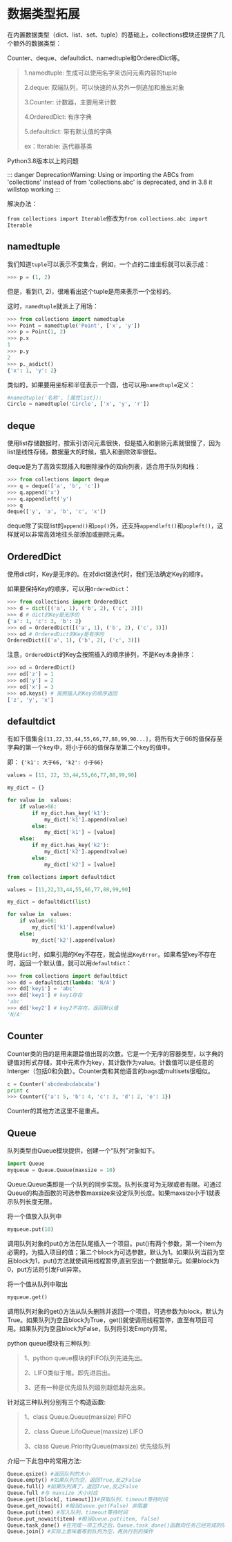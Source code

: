 # 数据类型拓展

在内置数据类型（dict、list、set、tuple）的基础上，collections模块还提供了几个额外的数据类型：

Counter、deque、defaultdict、namedtuple和OrderedDict等。

> 1.namedtuple: 生成可以使用名字来访问元素内容的tuple
>
> 2.deque: 双端队列，可以快速的从另外一侧追加和推出对象
>
> 3.Counter: 计数器，主要用来计数
>
> 4.OrderedDict: 有序字典
>
> 5.defaultdict: 带有默认值的字典
>
> ex：Iterable: 迭代器基类



Python3.8版本以上的问题

::: danger DeprecationWarning:
 Using or importing the ABCs from 'collections' 
 instead of from 'collections.abc' is deprecated,
 and in 3.8 it willstop working
:::

解决办法：

`from collections import Iterable`修改为`from collections.abc import Iterable`



## namedtuple

我们知道`tuple`可以表示不变集合，例如，一个点的二维坐标就可以表示成：

```python
>>> p = (1, 2)
```

但是，看到(1, 2)，很难看出这个tuple是用来表示一个坐标的。

这时，`namedtuple`就派上了用场：

```python
>>> from collections import namedtuple
>>> Point = namedtuple('Point', ['x', 'y'])
>>> p = Point(1, 2)
>>> p.x
1
>>> p.y
2
>>> p._asdict()
{'x': 1, 'y': 2}
```

类似的，如果要用坐标和半径表示一个圆，也可以用`namedtuple`定义：

```python
#namedtuple('名称', [属性list]):
Circle = namedtuple('Circle', ['x', 'y', 'r'])
```

## deque

使用list存储数据时，按索引访问元素很快，但是插入和删除元素就很慢了，因为list是线性存储，数据量大的时候，插入和删除效率很低。

deque是为了高效实现插入和删除操作的双向列表，适合用于队列和栈：

```python
>>> from collections import deque
>>> q = deque(['a', 'b', 'c'])
>>> q.append('x')
>>> q.appendleft('y')
>>> q
deque(['y', 'a', 'b', 'c', 'x'])
```

deque除了实现list的`append()`和`pop()`外，还支持`appendleft()`和`popleft()`，这样就可以非常高效地往头部添加或删除元素。

## OrderedDict

使用dict时，Key是无序的。在对dict做迭代时，我们无法确定Key的顺序。

如果要保持Key的顺序，可以用`OrderedDict`：

```python
>>> from collections import OrderedDict
>>> d = dict([('a', 1), ('b', 2), ('c', 3)])
>>> d # dict的Key是无序的
{'a': 1, 'c': 3, 'b': 2}
>>> od = OrderedDict([('a', 1), ('b', 2), ('c', 3)])
>>> od # OrderedDict的Key是有序的
OrderedDict([('a', 1), ('b', 2), ('c', 3)])
```

注意，`OrderedDict`的Key会按照插入的顺序排列，不是Key本身排序：

```python
>>> od = OrderedDict()
>>> od['z'] = 1
>>> od['y'] = 2
>>> od['x'] = 3
>>> od.keys() # 按照插入的Key的顺序返回
['z', 'y', 'x']
```

## defaultdict 

有如下值集合`[11,22,33,44,55,66,77,88,99,90...]`，将所有大于66的值保存至字典的第一个key中，将小于66的值保存至第二个key的值中。

即： `{'k1': 大于66, 'k2': 小于66}`

```python
values = [11, 22, 33,44,55,66,77,88,99,90]

my_dict = {}

for value in  values:
    if value>66:
        if my_dict.has_key('k1'):
            my_dict['k1'].append(value)
        else:
            my_dict['k1'] = [value]
    else:
        if my_dict.has_key('k2'):
            my_dict['k2'].append(value)
        else:
            my_dict['k2'] = [value]
```

```python
from collections import defaultdict

values = [11,22,33,44,55,66,77,88,99,90]

my_dict = defaultdict(list)

for value in  values:
    if value>66:
        my_dict['k1'].append(value)
    else:
        my_dict['k2'].append(value)
```

使用`dict`时，如果引用的Key不存在，就会抛出`KeyError`。如果希望key不存在时，返回一个默认值，就可以用`defaultdict`：

```python
>>> from collections import defaultdict
>>> dd = defaultdict(lambda: 'N/A')
>>> dd['key1'] = 'abc'
>>> dd['key1'] # key1存在
'abc'
>>> dd['key2'] # key2不存在，返回默认值
'N/A'
```

## Counter

Counter类的目的是用来跟踪值出现的次数。它是一个无序的容器类型，以字典的键值对形式存储，其中元素作为key，其计数作为value。计数值可以是任意的Interger（包括0和负数）。Counter类和其他语言的bags或multisets很相似。

```python
c = Counter('abcdeabcdabcaba')
print c
>>> Counter({'a': 5, 'b': 4, 'c': 3, 'd': 2, 'e': 1})
```

Counter的其他方法这里不是重点。



## Queue

队列类型由Queue模块提供，创建一个“队列”对象如下。

```python
import Queue
myqueue = Queue.Queue(maxsize = 10)
```

Queue.Queue类即是一个队列的同步实现。队列长度可为无限或者有限。可通过Queue的构造函数的可选参数maxsize来设定队列长度。如果maxsize小于1就表示队列长度无限。

将一个值放入队列中

```python
myqueue.put(10)
```

调用队列对象的put()方法在队尾插入一个项目。put()有两个参数，第一个item为必需的，为插入项目的值；第二个block为可选参数，默认为1。如果队列当前为空且block为1，put()方法就使调用线程暂停,直到空出一个数据单元。如果block为0，put方法将引发Full异常。

将一个值从队列中取出

```python
myqueue.get()
```

调用队列对象的get()方法从队头删除并返回一个项目。可选参数为block，默认为True。如果队列为空且block为True，get()就使调用线程暂停，直至有项目可用。如果队列为空且block为False，队列将引发Empty异常。

python queue模块有三种队列:

> 1、python queue模块的FIFO队列先进先出。
>
> 2、LIFO类似于堆。即先进后出。
>
> 3、还有一种是优先级队列级别越低越先出来。 

针对这三种队列分别有三个构造函数:

> 1、class Queue.Queue(maxsize) FIFO 
>
> 2、class Queue.LifoQueue(maxsize) LIFO 
>
> 3、class Queue.PriorityQueue(maxsize) 优先级队列 

介绍一下此包中的常用方法:

```python
Queue.qsize() #返回队列的大小 
Queue.empty() #如果队列为空，返回True,反之False 
Queue.full() #如果队列满了，返回True,反之False
Queue.full #与 maxsize 大小对应 
Queue.get([block[, timeout]])#获取队列，timeout等待时间 
Queue.get_nowait() #相当Queue.get(False) 非阻塞
Queue.put(item) #写入队列，timeout等待时间
Queue.put_nowait(item) #相当Queue.put(item, False)
Queue.task_done() #在完成一项工作之后，Queue.task_done()函数向任务已经完成的队列发送一个信号
Queue.join() #实际上意味着等到队列为空，再执行别的操作
```

